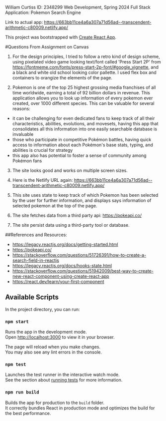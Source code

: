 William Curtiss
ID: 2348299
Web Development, Spring 2024
Full Stack Application: Pokemon Search Engine

Link to actual app: https://663bb11ce4a6a307a71d56ad--transcendent-arithmetic-c80009.netlify.app/

This project was bootstrapped with [Create React App](https://github.com/facebook/create-react-app).

#Questions From Assignment on Canvas

1. For the design principles, I tried to follow a retro kind of design scheme, using pixelated video game looking text/font called 'Press Start 2P' from https://fontmeme.com/fonts/press-start-2p-font/#google_vignette, and a black and white old school looking color pallette. I used flex box and containers to orangize the elements of the page.

2. Pokemon is one of the top 25 highest grossing media franchises of all time worldwide, earning a total of 92 billion dollars in revenue. This application allows you to look up information of every pokemon ever created, over 1000 different species. This can be valuable for several reasons:
  - it can be challenging for even dedicated fans to keep track of all their characteristics, abilities, evolutions, and movesets, having this app that consolidates all this information into one easily searchable database is invaluable
  - those who participate in competitive Pokémon battles, having quick access to information about each Pokémon's base stats, typing, and abilities is crucial for strategy
  - this app also has potential to foster a sense of community among Pokémon fans

3. The site looks good and works on multiple screen sizes.

4. Here is the Netlify URL again: https://663bb11ce4a6a307a71d56ad--transcendent-arithmetic-c80009.netlify.app/

5. This site uses state to keep track of which Pokemon has been selected by the user for further information, and displays says information of selected pokemon at the top of the page.

6. The site fetches data from a third party api: https://pokeapi.co/

7.  The site persist data using a third-party tool or database.

##References and Resources:
  - https://legacy.reactjs.org/docs/getting-started.html
  - https://pokeapi.co/
  - https://stackoverflow.com/questions/51726391/how-to-create-a-search-field-in-reactjs
  - https://legacy.reactjs.org/docs/hooks-state.html
  - https://stackoverflow.com/questions/51942009/best-way-to-create-new-react-component-using-create-react-app
  - https://react.dev/learn/your-first-component

## Available Scripts

In the project directory, you can run:

### `npm start`

Runs the app in the development mode.\
Open [http://localhost:3000](http://localhost:3000) to view it in your browser.

The page will reload when you make changes.\
You may also see any lint errors in the console.

### `npm test`

Launches the test runner in the interactive watch mode.\
See the section about [running tests](https://facebook.github.io/create-react-app/docs/running-tests) for more information.

### `npm run build`

Builds the app for production to the `build` folder.\
It correctly bundles React in production mode and optimizes the build for the best performance.

